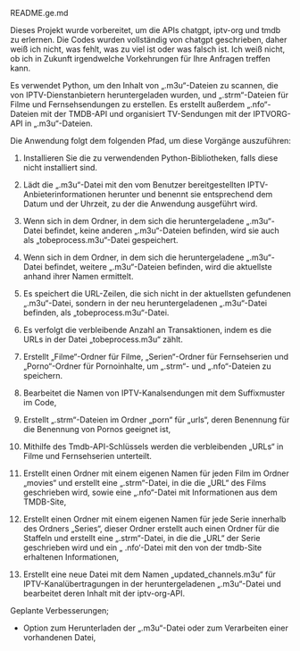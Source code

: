 README.ge.md

Dieses Projekt wurde vorbereitet, um die APIs chatgpt, iptv-org und tmdb zu erlernen. Die Codes wurden vollständig von chatgpt geschrieben, daher weiß ich nicht, was fehlt, was zu viel ist oder was falsch ist. Ich weiß nicht, ob ich in Zukunft irgendwelche Vorkehrungen für Ihre Anfragen treffen kann.

Es verwendet Python, um den Inhalt von „.m3u“-Dateien zu scannen, die von IPTV-Dienstanbietern heruntergeladen wurden, und „.strm“-Dateien für Filme und Fernsehsendungen zu erstellen. Es erstellt außerdem „.nfo“-Dateien mit der TMDB-API und organisiert TV-Sendungen mit der IPTVORG-API in „.m3u“-Dateien.

Die Anwendung folgt dem folgenden Pfad, um diese Vorgänge auszuführen:
1) Installieren Sie die zu verwendenden Python-Bibliotheken, falls diese nicht installiert sind.

2) Lädt die „.m3u“-Datei mit den vom Benutzer bereitgestellten IPTV-Anbieterinformationen herunter und benennt sie entsprechend dem Datum und der Uhrzeit, zu der die Anwendung ausgeführt wird.

3) Wenn sich in dem Ordner, in dem sich die heruntergeladene „.m3u“-Datei befindet, keine anderen „.m3u“-Dateien befinden, wird sie auch als „tobeprocess.m3u“-Datei gespeichert.

4) Wenn sich in dem Ordner, in dem sich die heruntergeladene „.m3u“-Datei befindet, weitere „.m3u“-Dateien befinden, wird die aktuellste anhand ihrer Namen ermittelt.

5) Es speichert die URL-Zeilen, die sich nicht in der aktuellsten gefundenen „.m3u“-Datei, sondern in der neu heruntergeladenen „.m3u“-Datei befinden, als „tobeprocess.m3u“-Datei.

6) Es verfolgt die verbleibende Anzahl an Transaktionen, indem es die URLs in der Datei „tobeprocess.m3u“ zählt.

7) Erstellt „Filme“-Ordner für Filme, „Serien“-Ordner für Fernsehserien und „Porno“-Ordner für Pornoinhalte, um „.strm“- und „.nfo“-Dateien zu speichern.

8) Bearbeitet die Namen von IPTV-Kanalsendungen mit dem Suffixmuster im Code,

9) Erstellt „.strm“-Dateien im Ordner „porn“ für „urls“, deren Benennung für die Benennung von Pornos geeignet ist,

10) Mithilfe des Tmdb-API-Schlüssels werden die verbleibenden „URLs“ in Filme und Fernsehserien unterteilt.

11) Erstellt einen Ordner mit einem eigenen Namen für jeden Film im Ordner „movies“ und erstellt eine „.strm“-Datei, in die die „URL“ des Films geschrieben wird, sowie eine „.nfo“-Datei mit Informationen aus dem TMDB-Site,

12) Erstellt einen Ordner mit einem eigenen Namen für jede Serie innerhalb des Ordners „Series“, dieser Ordner erstellt auch einen Ordner für die Staffeln und erstellt eine „.strm“-Datei, in die die „URL“ der Serie geschrieben wird und ein „ .nfo‘-Datei mit den von der tmdb-Site erhaltenen Informationen,

13) Erstellt eine neue Datei mit dem Namen „updated_channels.m3u“ für IPTV-Kanalübertragungen in der heruntergeladenen „.m3u“-Datei und bearbeitet deren Inhalt mit der iptv-org-API.


Geplante Verbesserungen;
- Option zum Herunterladen der „.m3u“-Datei oder zum Verarbeiten einer vorhandenen Datei,
